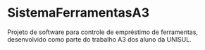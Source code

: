 # SistemaFerramentasA3
Projeto de software para controle de empréstimo de ferramentas, desenvolvido como parte do trabalho A3 dos aluno da UNISUL. 
